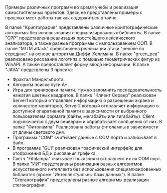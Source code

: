 Примеры различных программ во время учебы и реализация самостоятельных проектов.
Здесь не представлены примеры с прошлых мест работы так как содержиться в тайне.

В папке "Криптография" представлены различные криптографические алгоритмы без использования специализированных библиотек.
В папке "CPP" представлена реализация простейшего лексического анализатора, а также разные программы с импользрванием ООП.
В папке "MITM attack" представлена реализации атаки "челове по середине" на основе алгоритма Диффи-Хеллмана. 
В папке "green_pea" реализовано рисование логотипа с помощью геометрических фигур из WinAPI. А также предоставляет форму ввода информации.
В папке "JAVA" предствлены 3 проекта:
* Фрактал Мандельброта.
* Алгоритм поиска пути A*.
* Игра для тренировки памяти. Нужно запомнить последовательность нажатия цветных квадратов.
В папке "Клиент Сервер" реализован Server1 который отправляет информацию о разрешении экрана и количестве мониторов, Server2 который отправляет информацию о доступной оперативной памяти в зависимости от выбранного пользователем формата (байты, мегабайты или гигабайты). Client подключается к двум серверам и обрабатывает сообщения от них.
В папке "Фитолампа" Реализована работы фитолампы в зависимости от длины светового дня. 
* Программа "COM" считывает данные с СОМ порта и записывает в файл. 
* В программе "GUI" реализован графический интерфейс для отображения БД и рисования графика. 
* Скетч "Fitolampa" считывает показния и отправлеит их на COM порт.
В папке "ИИ" представлены реализация разных алгоритмов искусственного интеллекта без использования специализированных библиотек (кроме "Интеллектуальны базы данных").
В папке "Стеганография" представлены разные алгоритмы реализации стеганографии.